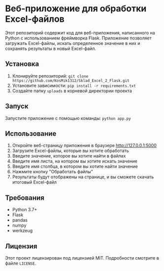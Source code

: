 # Веб-приложение для обработки Excel-файлов

Этот репозиторий содержит код для веб-приложения, написанного на Python с использованием фреймворка Flask. Приложение позволяет загружать Excel-файлы, искать определенное значение в них и сохранять результаты в новый Excel-файл.

## Установка

1. Клонируйте репозиторий: `git clone https://github.com/KosMik1312/Sklad_Excel_2_Flask.git`
2. Установите зависимости: `pip install -r requirements.txt`
3. Создайте папку `uploads` в корневой директории проекта

## Запуск

Запустите приложение с помощью команды: `python app.py`

## Использование

1. Откройте веб-страницу приложения в браузере http://127.0.0.1:5000
2. Загрузите Excel-файлы, которые вы хотите обработать
3. Введите значение, которое вы хотите найти в файлах
4. Введите имя листа, на котором вы хотите искать значение
5. Введите имя столбца, в котором вы хотите найти значение
6. Нажмите кнопку "Обработать файлы"
7. Результаты будут отображены на странице, и вы сможете скачать итоговый Excel-файл

## Требования

- Python 3.7+
- Flask
- pandas
- numpy
- werkzeug

## Лицензия

Этот проект лицензирован под лицензией MIT. Подробности смотрите в файле `LICENSE`.
